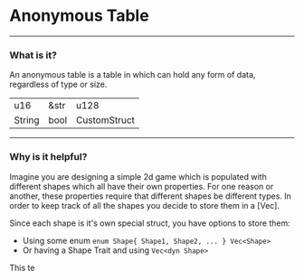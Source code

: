 # Anonymous Table
---
### What is it?
An anonymous table is a table in which can hold any form of data, regardless of type or size. 

|     |     |     |
| --- | --- | --- |
| u16 | &str | u128 |
| String | bool | CustomStruct |
---
### Why is it helpful?
Imagine you are designing a simple 2d game which is populated with different shapes which all have their own properties. For one reason or another, these properties require that different shapes be different types. In order to keep track of all the shapes you decide to store them in a [Vec]. 

Since each shape is it's own special struct, you have options to store them:
- Using some enum `enum Shape{
    Shape1,
    Shape2,
    ...
}
Vec<Shape>
`
- Or having a Shape Trait and using `Vec<dyn Shape>`

This te